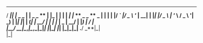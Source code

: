 ---

/ **_|| |_ \_ \_ **| | **\_ \_ ** | |\_ | | | | **_| |_ ** **\_ \_ **
\_** \| **| | | |/ _` |/ _ \ '_ \| \_\_| | |_| |/ _ \ | '_ \ / \_ \ '**|
\_**) | |_| |_| | (_| | \_\_/ | | | |_ | _ | \_\_/ | |_) | **/ |  
|\_\_**/ \_\_|\__,_|\__,_|\_**|_| |_|\__| |_| |\_|\_**|_| .**/ \_**|_|  
 |\_|
